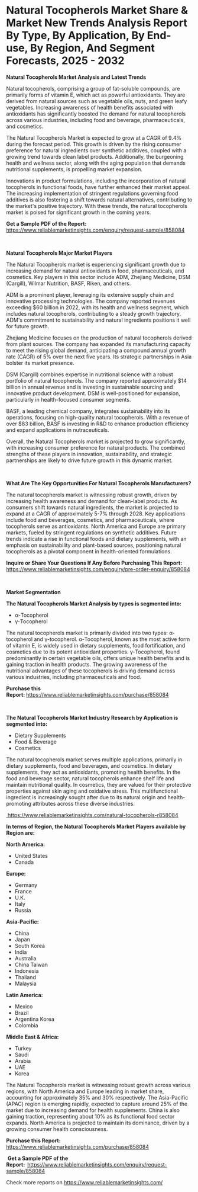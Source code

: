<p><h1>Natural Tocopherols Market Share & Market New Trends Analysis Report By Type, By Application, By End-use, By Region, And Segment Forecasts, 2025 - 2032</h1></p><p><strong>Natural Tocopherols Market Analysis and Latest Trends</strong></p>
<p><p>Natural tocopherols, comprising a group of fat-soluble compounds, are primarily forms of vitamin E, which act as powerful antioxidants. They are derived from natural sources such as vegetable oils, nuts, and green leafy vegetables. Increasing awareness of health benefits associated with antioxidants has significantly boosted the demand for natural tocopherols across various industries, including food and beverage, pharmaceuticals, and cosmetics.</p><p>The Natural Tocopherols Market is expected to grow at a CAGR of 9.4% during the forecast period. This growth is driven by the rising consumer preference for natural ingredients over synthetic additives, coupled with a growing trend towards clean label products. Additionally, the burgeoning health and wellness sector, along with the aging population that demands nutritional supplements, is propelling market expansion. </p><p>Innovations in product formulations, including the incorporation of natural tocopherols in functional foods, have further enhanced their market appeal. The increasing implementation of stringent regulations governing food additives is also fostering a shift towards natural alternatives, contributing to the market's positive trajectory. With these trends, the natural tocopherols market is poised for significant growth in the coming years.</p></p>
<p><strong>Get a Sample PDF of the Report:&nbsp;</strong> <a href="https://www.reliablemarketinsights.com/enquiry/request-sample/858084?utm_campaign=2981&utm_medium=2&utm_source=Github&utm_content=ia&utm_term=07042025&utm_id=natural-tocopherols">https://www.reliablemarketinsights.com/enquiry/request-sample/858084</a></p>
<p>&nbsp;</p>
<p><strong>Natural Tocopherols Major Market Players</strong></p>
<p><p>The Natural Tocopherols market is experiencing significant growth due to increasing demand for natural antioxidants in food, pharmaceuticals, and cosmetics. Key players in this sector include ADM, Zhejiang Medicine, DSM (Cargill), Wilmar Nutrition, BASF, Riken, and others.</p><p>ADM is a prominent player, leveraging its extensive supply chain and innovative processing technologies. The company reported revenues exceeding $60 billion in 2022, with its health and wellness segment, which includes natural tocopherols, contributing to a steady growth trajectory. ADM's commitment to sustainability and natural ingredients positions it well for future growth.</p><p>Zhejiang Medicine focuses on the production of natural tocopherols derived from plant sources. The company has expanded its manufacturing capacity to meet the rising global demand, anticipating a compound annual growth rate (CAGR) of 5% over the next five years. Its strategic partnerships in Asia bolster its market presence.</p><p>DSM (Cargill) combines expertise in nutritional science with a robust portfolio of natural tocopherols. The company reported approximately $14 billion in annual revenue and is investing in sustainable sourcing and innovative product development. DSM is well-positioned for expansion, particularly in health-focused consumer segments.</p><p>BASF, a leading chemical company, integrates sustainability into its operations, focusing on high-quality natural tocopherols. With a revenue of over $83 billion, BASF is investing in R&D to enhance production efficiency and expand applications in nutraceuticals. </p><p>Overall, the Natural Tocopherols market is projected to grow significantly, with increasing consumer preference for natural products. The combined strengths of these players in innovation, sustainability, and strategic partnerships are likely to drive future growth in this dynamic market.</p></p>
<p>&nbsp;</p>
<p><strong>What Are The Key Opportunities For Natural Tocopherols Manufacturers?</strong></p>
<p><p>The natural tocopherols market is witnessing robust growth, driven by increasing health awareness and demand for clean-label products. As consumers shift towards natural ingredients, the market is projected to expand at a CAGR of approximately 5-7% through 2028. Key applications include food and beverages, cosmetics, and pharmaceuticals, where tocopherols serve as antioxidants. North America and Europe are primary markets, fueled by stringent regulations on synthetic additives. Future trends indicate a rise in functional foods and dietary supplements, with an emphasis on sustainability and plant-based sources, positioning natural tocopherols as a pivotal component in health-oriented formulations.</p></p>
<p><strong>Inquire or Share Your Questions If Any Before Purchasing This Report:</strong> <a href="https://www.reliablemarketinsights.com/enquiry/pre-order-enquiry/858084?utm_campaign=2981&utm_medium=2&utm_source=Github&utm_content=ia&utm_term=07042025&utm_id=natural-tocopherols">https://www.reliablemarketinsights.com/enquiry/pre-order-enquiry/858084</a></p>
<p>&nbsp;</p>
<p><strong>Market Segmentation</strong></p>
<p><strong>The Natural Tocopherols Market Analysis by types is segmented into:</strong></p>
<p><ul><li>α-Tocopherol</li><li>γ-Tocopherol</li></ul></p>
<p><p>The natural tocopherols market is primarily divided into two types: α-tocopherol and γ-tocopherol. α-Tocopherol, known as the most active form of vitamin E, is widely used in dietary supplements, food fortification, and cosmetics due to its potent antioxidant properties. γ-Tocopherol, found predominantly in certain vegetable oils, offers unique health benefits and is gaining traction in health products. The growing awareness of the nutritional advantages of these tocopherols is driving demand across various industries, including pharmaceuticals and food.</p></p>
<p><strong>Purchase this Report:&nbsp;</strong><a href="https://www.reliablemarketinsights.com/purchase/858084?utm_campaign=2981&utm_medium=2&utm_source=Github&utm_content=ia&utm_term=07042025&utm_id=natural-tocopherols">https://www.reliablemarketinsights.com/purchase/858084</a></p>
<p>&nbsp;</p>
<p><strong>The Natural Tocopherols Market Industry Research by Application is segmented into:</strong></p>
<p><ul><li>Dietary Supplements</li><li>Food & Beverage</li><li>Cosmetics</li></ul></p>
<p><p>The natural tocopherols market serves multiple applications, primarily in dietary supplements, food and beverages, and cosmetics. In dietary supplements, they act as antioxidants, promoting health benefits. In the food and beverage sector, natural tocopherols enhance shelf life and maintain nutritional quality. In cosmetics, they are valued for their protective properties against skin aging and oxidative stress. This multifunctional ingredient is increasingly sought after due to its natural origin and health-promoting attributes across these diverse industries.</p></p>
<p><a href="https://www.reliablemarketinsights.com/natural-tocopherols-r858084?utm_campaign=2981&utm_medium=2&utm_source=Github&utm_content=ia&utm_term=07042025&utm_id=natural-tocopherols">&nbsp;https://www.reliablemarketinsights.com/natural-tocopherols-r858084</a></p>
<p><strong>In terms of Region, the Natural Tocopherols Market Players available by Region are:</strong></p>
<p>
    <p> <strong> North America: </strong>
        <ul>
            <li>United States</li>
            <li>Canada</li>
        </ul>
        </p> 
    <p> <strong> Europe: </strong>
        <ul>
            <li>Germany</li>
            <li>France</li>
            <li>U.K.</li>
            <li>Italy</li>
            <li>Russia</li>
        </ul>
        </p> 
    <p> <strong> Asia-Pacific: </strong>
        <ul>
            <li>China</li>
            <li>Japan</li>
            <li>South Korea</li>
            <li>India</li>
            <li>Australia</li>
            <li>China Taiwan</li>
            <li>Indonesia</li>
            <li>Thailand</li>
            <li>Malaysia</li>
        </ul>
        </p> 
    <p> <strong> Latin America: </strong>
        <ul>
            <li>Mexico</li>
            <li>Brazil</li>
            <li>Argentina Korea</li>
            <li>Colombia</li>
        </ul>
        </p> 
    <p> <strong> Middle East & Africa: </strong>
        <ul>
            <li>Turkey</li>
            <li>Saudi</li>
            <li>Arabia</li>
            <li>UAE</li>
            <li>Korea</li>
        </ul>
    </p>
    </p>
<p><p>The Natural Tocopherols market is witnessing robust growth across various regions, with North America and Europe leading in market share, accounting for approximately 35% and 30% respectively. The Asia-Pacific (APAC) region is emerging rapidly, expected to capture around 25% of the market due to increasing demand for health supplements. China is also gaining traction, representing about 10% as its functional food sector expands. North America is projected to maintain its dominance, driven by a growing consumer health consciousness.</p></p>
<p><strong>Purchase this Report: </strong><a href="https://www.reliablemarketinsights.com/purchase/858084?utm_campaign=2981&utm_medium=2&utm_source=Github&utm_content=ia&utm_term=07042025&utm_id=natural-tocopherols">https://www.reliablemarketinsights.com/purchase/858084</a></p>
<p>&nbsp;<strong>Get a Sample PDF of the Report:&nbsp;&nbsp;</strong><a href="https://www.reliablemarketinsights.com/enquiry/request-sample/858084?utm_campaign=2981&utm_medium=2&utm_source=Github&utm_content=ia&utm_term=07042025&utm_id=natural-tocopherols">https://www.reliablemarketinsights.com/enquiry/request-sample/858084</a></p>
<p><strong></strong></p>
<p>Check more reports on <a href="https://www.reliablemarketinsights.com/?utm_campaign=2981&utm_medium=2&utm_source=Github&utm_content=ia&utm_term=07042025&utm_id=natural-tocopherols">https://www.reliablemarketinsights.com/</a></p>